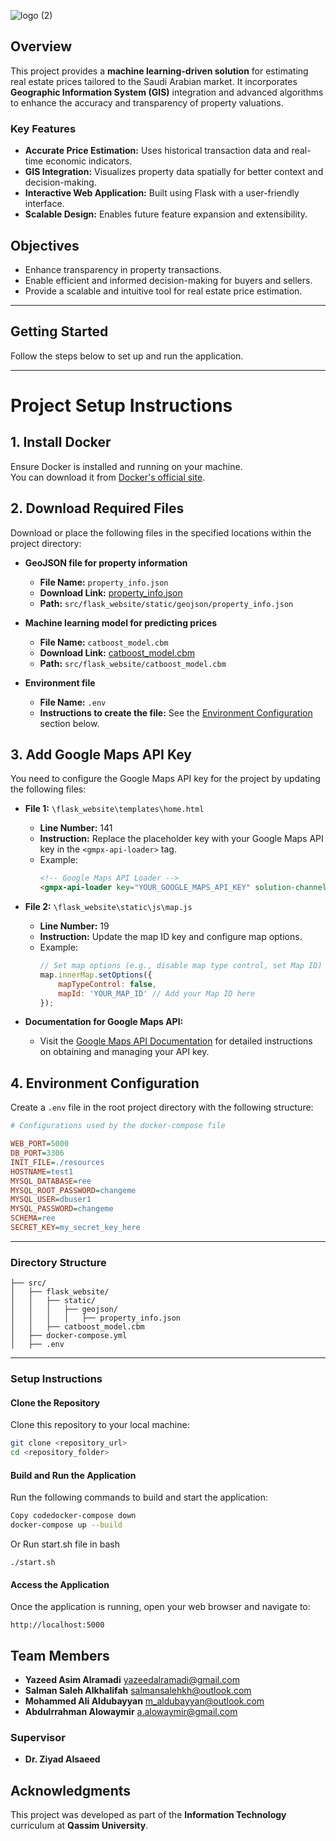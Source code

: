 ![logo (2)](https://github.com/user-attachments/assets/b5f670c8-213d-4118-802a-6b3e651b1200)


## Overview
This project provides a **machine learning-driven solution** for estimating real estate prices tailored to the Saudi Arabian market. It incorporates **Geographic Information System (GIS)** integration and advanced algorithms to enhance the accuracy and transparency of property valuations.


### Key Features
- **Accurate Price Estimation:** Uses historical transaction data and real-time economic indicators.
- **GIS Integration:** Visualizes property data spatially for better context and decision-making.
- **Interactive Web Application:** Built using Flask with a user-friendly interface.
- **Scalable Design:** Enables future feature expansion and extensibility.



## Objectives

- Enhance transparency in property transactions.
- Enable efficient and informed decision-making for buyers and sellers.
- Provide a scalable and intuitive tool for real estate price estimation.


---

## Getting Started

Follow the steps below to set up and run the application.

---

# Project Setup Instructions

## 1. Install Docker
Ensure Docker is installed and running on your machine.  
You can download it from [Docker's official site](https://www.docker.com/).

## 2. Download Required Files
Download or place the following files in the specified locations within the project directory:

- **GeoJSON file for property information**  
  - **File Name:** `property_info.json`  
  - **Download Link:** [property_info.json](https://drive.google.com/file/d/1G_8YxxMcJjiOXL6k3BFvcZHJ64KvhfXc/view?usp=sharing)  
  - **Path:** `src/flask_website/static/geojson/property_info.json`

- **Machine learning model for predicting prices**  
  - **File Name:** `catboost_model.cbm`  
  - **Download Link:** [catboost_model.cbm](https://drive.google.com/file/d/1bKGsTv_tExkr4ChJ6GJzTw2rYAnay0ZC/view?usp=sharing)  
  - **Path:** `src/flask_website/catboost_model.cbm`

- **Environment file**  
  - **File Name:** `.env`  
  - **Instructions to create the file:** See the [Environment Configuration](#environment-configuration) section below.

## 3. Add Google Maps API Key
You need to configure the Google Maps API key for the project by updating the following files:

- **File 1:** `\flask_website\templates\home.html`  
  - **Line Number:** 141  
  - **Instruction:** Replace the placeholder key with your Google Maps API key in the `<gmpx-api-loader>` tag.  
  - Example:  
    ```html
    <!-- Google Maps API Loader -->
    <gmpx-api-loader key="YOUR_GOOGLE_MAPS_API_KEY" solution-channel="GMP_GE_mapsandplacesautocomplete_v1"></gmpx-api-loader>
    ```

- **File 2:** `\flask_website\static\js\map.js`  
  - **Line Number:** 19  
  - **Instruction:** Update the map ID key and configure map options.  
  - Example:  
    ```javascript
    // Set map options (e.g., disable map type control, set Map ID)
    map.innerMap.setOptions({
        mapTypeControl: false,
        mapId: 'YOUR_MAP_ID' // Add your Map ID here
    });
    ```

- **Documentation for Google Maps API:**  
  - Visit the [Google Maps API Documentation](https://developers.google.com/maps/documentation/javascript/get-api-key) for detailed instructions on obtaining and managing your API key.


## 4. Environment Configuration

Create a `.env` file in the root project directory with the following structure:

```ini
# Configurations used by the docker-compose file

WEB_PORT=5000
DB_PORT=3306
INIT_FILE=./resources
HOSTNAME=test1
MYSQL_DATABASE=ree
MYSQL_ROOT_PASSWORD=changeme
MYSQL_USER=dbuser1
MYSQL_PASSWORD=changeme
SCHEMA=ree
SECRET_KEY=my_secret_key_here
```
---

### Directory Structure
```
├── src/
│   ├── flask_website/
│   │   ├── static/
│   │   │   ├── geojson/
│   │   │   │   ├── property_info.json
│   │   ├── catboost_model.cbm
│   ├── docker-compose.yml
│   ├── .env
```

---

### Setup Instructions

#### Clone the Repository

Clone this repository to your local machine:

```bash
git clone <repository_url>
cd <repository_folder>
```


#### Build and Run the Application
Run the following commands to build and start the application:

```bash
Copy codedocker-compose down
docker-compose up --build
```
Or Run start.sh file in bash
```
./start.sh
```
#### Access the Application

Once the application is running, open your web browser and navigate to:
```
http://localhost:5000
```

## Team Members

- **Yazeed Asim Alramadi** yazeedalramadi@gmail.com
- **Salman Saleh Alkhalifah** salmansalehkh@outlook.com
- **Mohammed Ali Aldubayyan** m_aldubayyan@outlook.com
- **Abdulrrahman Alowaymir**  a.alowaymir@gmail.com

### Supervisor

- **Dr. Ziyad Alsaeed**

## Acknowledgments

This project was developed as part of the **Information Technology** curriculum at **Qassim University**.
